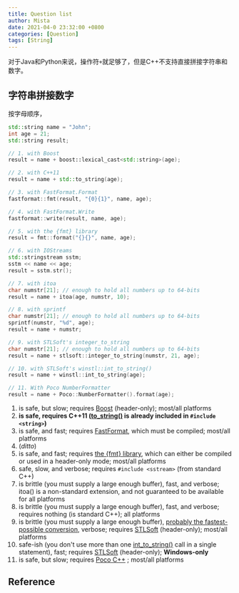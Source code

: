 ```yaml
---
title: Question list
author: Mista
date: 2021-04-0 23:32:00 +0800
categories: [Question]
tags: [String]
---
```



对于Java和Python来说，操作符`+`就足够了，但是C++不支持直接拼接字符串和数字。

## 字符串拼接数字

按字母顺序，

```c++
std::string name = "John";
int age = 21;
std::string result;

// 1. with Boost
result = name + boost::lexical_cast<std::string>(age);

// 2. with C++11
result = name + std::to_string(age);

// 3. with FastFormat.Format
fastformat::fmt(result, "{0}{1}", name, age);

// 4. with FastFormat.Write
fastformat::write(result, name, age);

// 5. with the {fmt} library
result = fmt::format("{}{}", name, age);

// 6. with IOStreams
std::stringstream sstm;
sstm << name << age;
result = sstm.str();

// 7. with itoa
char numstr[21]; // enough to hold all numbers up to 64-bits
result = name + itoa(age, numstr, 10);

// 8. with sprintf
char numstr[21]; // enough to hold all numbers up to 64-bits
sprintf(numstr, "%d", age);
result = name + numstr;

// 9. with STLSoft's integer_to_string
char numstr[21]; // enough to hold all numbers up to 64-bits
result = name + stlsoft::integer_to_string(numstr, 21, age);

// 10. with STLSoft's winstl::int_to_string()
result = name + winstl::int_to_string(age);

// 11. With Poco NumberFormatter
result = name + Poco::NumberFormatter().format(age);
```



1. is safe, but slow; requires [Boost](http://www.boost.org/) (header-only); most/all platforms
2. **is safe, requires C++11 ([to_string()](http://www.cplusplus.com/reference/string/to_string/) is already included in `#include <string>`)**
3. is safe, and fast; requires [FastFormat](http://fastformat.sourceforge.net/), which must be compiled; most/all platforms
4. (*ditto*)
5. is safe, and fast; requires [the {fmt} library](https://github.com/fmtlib/fmt), which can either be compiled or used in a header-only mode; most/all platforms
6. safe, slow, and verbose; requires `#include <sstream>` (from standard C++)
7. is brittle (you must supply a large enough buffer), fast, and verbose; itoa() is a non-standard extension, and not guaranteed to be available for all platforms
8. is brittle (you must supply a large enough buffer), fast, and verbose; requires nothing (is standard C++); all platforms
9. is brittle (you must supply a large enough buffer), [probably the fastest-possible conversion](http://www.ddj.com/cpp/184401596), verbose; requires [STLSoft](http://www.stlsoft.org/) (header-only); most/all platforms
10. safe-ish (you don't use more than one [int_to_string()](http://www.stlsoft.org/doc-1.9/int__to__string_8hpp.html) call in a single statement), fast; requires [STLSoft](http://www.stlsoft.org/) (header-only); **Windows-only**
11. is safe, but slow; requires [Poco C++](https://pocoproject.org/) ; most/all platforms



## Reference

[^Stack Overflow]: [How to concatenate a std::string and an int?](https://stackoverflow.com/questions/191757/how-to-concatenate-a-stdstring-and-an-int)

[chirpy-homepage]: https://github.com/cotes2020/jekyll-theme-chirpy/

